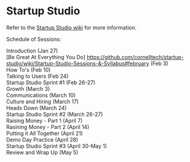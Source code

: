 # Startup Studio

Refer to the [Startup Studio wiki](https://github.com/cornelltech/startup-studio/wiki) for more information.

Schedule of Sessions:  

Introduction (Jan 27)  
[Be Great At Everything You Do] https://github.com/cornelltech/startup-studio/wiki/Startup-Studio-Sessions-&-Syllabus#february (Feb 3)  
How To's (Feb 10)  
Talking to Users (Feb 24)  
Startup Studio Sprint #1 (Feb 26-27)  
Growth (March 3)  
Communications (March 10)  
Culture and Hiring (March 17)  
Heads Down (March 24)  
Startup Studio Sprint #2 (March 26-27)  
Raising Money - Part 1 (April 7)  
Rasining Money - Part 2 (April 14)  
Putting it All Together (April 21)  
Demo Day Practice (April 28)  
Startup Studio Sprint #3 (April 30-May 1)  
Review and Wrap Up (May 5)
